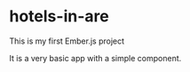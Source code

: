 # hotels-in-are
This is my first Ember.js project

It is a very basic app with a simple component.


